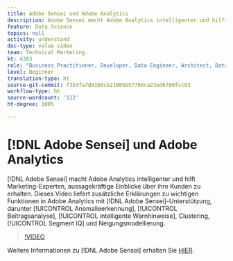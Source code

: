 ```yaml
---
title: Adobe Sensei und Adobe Analytics
description: Adobe Sensei macht Adobe Analytics intelligenter und hilft Marketing-Experten, aussagekräftige Einblicke über ihre Kunden zu erhalten. Dieses Video liefert zusätzliche Erklärungen zu wichtigen Funktionen in Adobe Analytics mit Adobe Sensei-Unterstützung, darunter Anomalieerkennung, Beitragsanalyse, intelligente Warnhinweise, Clustering, Segment IQ und Neigungsmodellierung.
feature: Data Science
topics: null
activity: understand
doc-type: value video
team: Technical Marketing
kt: 4383
role: "Business Practitioner, Developer, Data Engineer, Architect, Data Architect, Administrator, Leader"
level: Beginner
translation-type: ht
source-git-commit: f3b3fa7d91b0cb21005b57768ca23ed6700fcc03
workflow-type: ht
source-wordcount: '112'
ht-degree: 100%

---
```



# [!DNL Adobe Sensei] und Adobe Analytics

[!DNL Adobe Sensei] macht Adobe Analytics intelligenter und hilft Marketing-Experten, aussagekräftige Einblicke über ihre Kunden zu erhalten. Dieses Video liefert zusätzliche Erklärungen zu wichtigen Funktionen in Adobe Analytics mit [!DNL Adobe Sensei]-Unterstützung, darunter [!UICONTROL Anomalieerkennung], [!UICONTROL Beitragsanalyse], [!UICONTROL intelligente Warnhinweise], Clustering, [!UICONTROL Segment IQ] und Neigungsmodellierung.

>[!VIDEO](https://video.tv.adobe.com/v/31500/?quality=12)

Weitere Informationen zu [!DNL Adobe Sensei] erhalten Sie [HIER](https://www.adobe.com/de/sensei.html).
